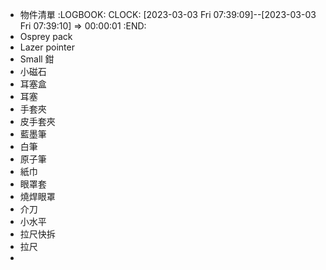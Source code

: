 - 物件清單
  :LOGBOOK:
  CLOCK: [2023-03-03 Fri 07:39:09]--[2023-03-03 Fri 07:39:10] =>  00:00:01
  :END:
- Osprey pack
- Lazer pointer
- Small 鉗
- 小磁石
- 耳塞盒
- 耳塞
- 手套夾
- 皮手套夾
- 藍墨筆
- 白筆
- 原子筆
- 紙巾
- 眼罩套
- 燒焊眼罩
- 介刀
- 小水平
- 拉尺快拆
- 拉尺
-